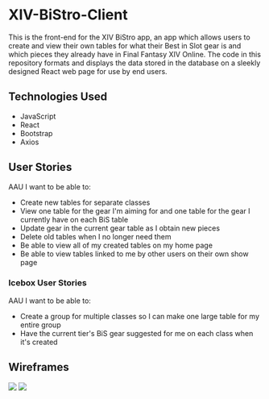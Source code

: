 # XIV-BiStro-Client

This is the front-end for the XIV BiStro app, an app which allows users to create and view their own tables for what their Best in Slot gear is and which pieces they already have in Final Fantasy XIV Online. The code in this repository formats and displays the data stored in the database on a sleekly designed React web page for use by end users.

## Technologies Used
- JavaScript
- React
- Bootstrap
- Axios

## User Stories
AAU I want to be able to:
- Create new tables for separate classes
- View one table for the gear I'm aiming for and one table for the gear I currently have on each BiS table
- Update gear in the current gear table as I obtain new pieces
- Delete old tables when I no longer need them
- Be able to view all of my created tables on my home page
- Be able to view tables linked to me by other users on their own show page

### Icebox User Stories
AAU I want to be able to:
- Create a group for multiple classes so I can make one large table for my entire group
- Have the current tier's BiS gear suggested for me on each class when it's created

## Wireframes
<img src="https://i.imgur.com/bHM4iIR.png">
<img src="https://i.imgur.com/UiJUh0v.png">